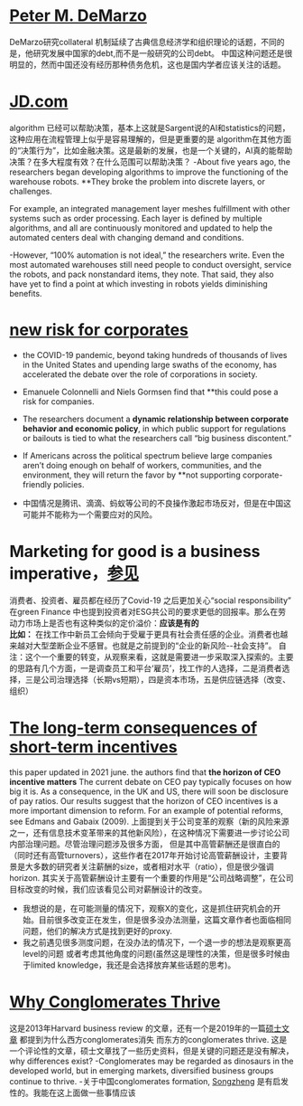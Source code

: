 # [Peter M. DeMarzo](https://review.chicagobooth.edu/economics/2021/article/cycle-behind-sovereign-debt-disasters)
DeMarzo研究collateral 机制延续了古典信息经济学和组织理论的话题，不同的是，他研究发展中国家的debt,而不是一般研究的公司debt。
中国这种问题还是很明显的，然而中国还没有经历那种债务危机，这也是国内学者应该关注的话题。

# [JD.com](https://review.chicagobooth.edu/strategy/2021/article/smarter-algorithms-stop-factory-robots-colliding)
algorithm 已经可以帮助决策，基本上这就是Sargent说的AI和statistics的问题，这种应用在流程管理上似乎是容易理解的，但是更重要的是
algorithm在其他方面的“决策行为”，比如金融决策。这是最新的发展，也是一个关键的，AI真的能帮助决策？在多大程度有效？在什么范围可以帮助决策？
-About five years ago, the researchers began developing algorithms to improve the functioning of the warehouse robots. 
**They broke the problem into discrete layers, or challenges.   

For example, an integrated management layer meshes fulfillment with other systems such as order processing. Each layer is defined by multiple algorithms, and all are continuously monitored and updated to help the automated centers deal with changing demand and conditions. 

-However, “100% automation is not ideal,” the researchers write. Even the most automated warehouses still need people to conduct oversight, service the robots, 
and pack nonstandard items, they note. That said, they also have yet to find a point at which investing in robots yields diminishing benefits.

# [new risk for corporates](https://review.chicagobooth.edu/finance/2021/article/big-risk-companies-low-public-support) 
- the COVID-19 pandemic, beyond taking hundreds of thousands of lives in the United States and upending large swaths of the economy, 
  has accelerated the debate over the role of corporations in society.

-  Emanuele Colonnelli and Niels Gormsen find that **this could pose a risk for companies. 
-  The researchers document a **dynamic relationship between corporate behavior and economic policy**, in which public support for regulations or bailouts is tied to what the researchers call “big business discontent.” 
-  If Americans across the political spectrum believe large companies aren’t doing enough on behalf of workers, communities, and the environment, they will return the favor by **not supporting corporate-friendly policies.  
-  中国情况是腾讯、滴滴、蚂蚁等公司的不良操作激起市场反对，但是在中国这可能并不能称为一个需要应对的风险。
# Marketing for good is a business imperative，[参见](https://review.chicagobooth.edu/marketing/2021/article/marketing-good-business-imperative)
消费者、投资者、雇员都在经历了Covid-19 之后更加关心“social responsibility”
在green Finance 中也提到投资者对ESG共公司的要求更低的回报率。那么在劳动力市场上是否也有这种类似的定价溢价：**应该是有的  
比如：** 
在找工作中新员工会倾向于受雇于更具有社会责任感的企业。消费者也越来越对大型垄断企业不感冒。也就是之前提到的“企业的新风险--社会支持”。
自注：这个一个重要的转变，从观察来看，这就是需要进一步采取深入探索的。主要的思路有几个方面，一是调查员工和平台‘雇员’，找工作的人选择，二是消费者选择，三是公司治理选择（长期vs短期），四是资本市场，五是供应链选择（改变、组织）
# [The long-term consequences of short-term incentives](https://voxeu.org/article/long-term-consequences-short-term-incentives)
this paper updated in 2021 june. the authors find that **the horizon of CEO incentive matters**
The current debate on CEO pay typically focuses on how big it is. As a consequence, in the UK and US, there will soon be disclosure of pay ratios.
Our results suggest that the horizon of CEO incentives is a more important dimension to reform. For an example of potential reforms, see Edmans and Gabaix (2009).
上面提到关于公司变革的观察（新的风险来源之一，还有信息技术变革带来的其他新风险），在这种情况下需要进一步讨论公司内部治理问题。尽管治理问题涉及很多方面，
但是其中高管薪酬还是很直白的（同时还有高管turnovers），这些作者在2017年开始讨论高管薪酬设计，主要背景是大多数的研究者关注薪酬的size，或者相对水平（ratio），但是很少强调horizon.
其实关于高管薪酬设计主要有一个重要的作用是“公司战略调整”，在公司目标改变的时候，我们应该看见公司对薪酬设计的改变。
- 我想说的是，在可能测量的情况下，观察X的变化，这是抓住研究机会的开始。目前很多改变正在发生，但是很多没办法测量，这篇文章作者也面临相同问题，他们的解决方式是找到更好的proxy.
- 我之前遇见很多测度问题，在没办法的情况下，一个退一步的想法是观察更高level的问题 或者考虑其他角度的问题(虽然这是理性的决策，但是很多时候由于limited knowledge，我还是会选择放弃某些话题的思考)。
# [Why Conglomerates Thrive](https://hbr.org/2013/12/why-conglomerates-thrive-outside-the-us)
这是2013年Harvard business review 的文章，还有一个是2019年的一篇[硕士文章](https://research-api.cbs.dk/ws/portalfiles/portal/60698974/788440_Masters_thesis_FIR_Sebastian_Sibbesen.pdf)
都提到为什么西方conglomerates消失 而东方的conglomerates thrive.
这是一个评论性的文章，硕士文章找了一些历史资料，但是关键的问题还是没有解决，why differences exist?
-Conglomerates may be regarded as dinosaurs in the developed world, but in emerging markets, diversified business groups continue to thrive.
-关于中国conglomerates formation, [Songzheng](http://econ.cufe.edu.cn/info/1113/4165.htm) 是有启发性的。我能在这上面做一些事情应该

